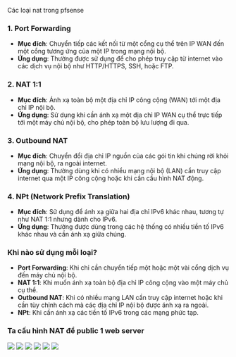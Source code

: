 Các loại nat trong pfsense

### 1. **Port Forwarding**
   - **Mục đích**: Chuyển tiếp các kết nối từ một cổng cụ thể trên IP WAN đến một cổng tương ứng của một IP trong mạng nội bộ.
   - **Ứng dụng**: Thường được sử dụng để cho phép truy cập từ internet vào các dịch vụ nội bộ như HTTP/HTTPS, SSH, hoặc FTP.

### 2. **NAT 1:1**
   - **Mục đích**: Ánh xạ toàn bộ một địa chỉ IP công cộng (WAN) tới một địa chỉ IP nội bộ.
   - **Ứng dụng**: Sử dụng khi cần ánh xạ một địa chỉ IP WAN cụ thể trực tiếp tới một máy chủ nội bộ, cho phép toàn bộ lưu lượng đi qua.

### 3. **Outbound NAT**
   - **Mục đích**: Chuyển đổi địa chỉ IP nguồn của các gói tin khi chúng rời khỏi mạng nội bộ, ra ngoài internet.
   - **Ứng dụng**: Thường dùng khi có nhiều mạng nội bộ (LAN) cần truy cập internet qua một IP công cộng hoặc khi cần cấu hình NAT động.


### 4. **NPt (Network Prefix Translation)**
   - **Mục đích**: Sử dụng để ánh xạ giữa hai địa chỉ IPv6 khác nhau, tương tự như NAT 1:1 nhưng dành cho IPv6.
   - **Ứng dụng**: Thường được dùng trong các hệ thống có nhiều tiền tố IPv6 khác nhau và cần ánh xạ giữa chúng.
### Khi nào sử dụng mỗi loại?
   - **Port Forwarding**: Khi chỉ cần chuyển tiếp một hoặc một vài cổng dịch vụ đến máy chủ nội bộ.
   - **NAT 1:1**: Khi muốn ánh xạ toàn bộ địa chỉ IP công cộng vào một máy chủ cụ thể.
   - **Outbound NAT**: Khi có nhiều mạng LAN cần truy cập internet hoặc khi cần tùy chỉnh cách mà các địa chỉ IP nội bộ được ánh xạ ra ngoài.
   - **NPt**: Khi cần ánh xạ các tiền tố IPv6 trong các mạng phức tạp.


### Ta cấu hình NAT để public 1 web server
![](https://img001.prntscr.com/file/img001/RvkrlPA1TdyOCdop2pCPWQ.png)
![](https://img001.prntscr.com/file/img001/6376aXl4RCmAlnOh8z7Fjw.png)
	![](https://img001.prntscr.com/file/img001/5HJRfZkpRg2bQyj5z0qbLw.png)
	![](https://img001.prntscr.com/file/img001/Pv3JpgNgSO6JobqSpBI0Ow.png)
![](https://img001.prntscr.com/file/img001/zLOETGtHS7yD4BdcAEgGmQ.png)
	![](https://img001.prntscr.com/file/img001/gawBAM24T2OpnDHHJU0wmg.png)
